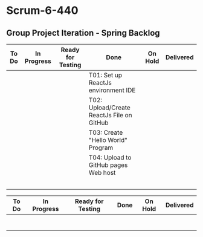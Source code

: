 # Scrum-6-440
## Group Project Iteration - Spring Backlog


| To Do | In Progress | Ready for Testing | Done | On Hold | Delivered |
| --- | --- | --- | --- | --- | --- |
||   | | T01: Set up ReactJs environment IDE| | |
|  |  | | T02: Upload/Create ReactJs File on GitHub | | |
|  |  | | T03: Create "Hello World" Program | | |
|  |  | | T04: Upload to GitHub pages Web host | | |
| | | | | | |
| | | | | | |
|  | | | | | |
|| | | | | |
| | | | | | |


| To Do | In Progress | Ready for Testing | Done | On Hold | Delivered |
| --- | --- | --- | --- | --- | --- |
|| | | | | |
| | | | | | |
| | | | | | |
| | | | | | |
| | | | | | |
|  | | | | | |
| | | | | | |
 
